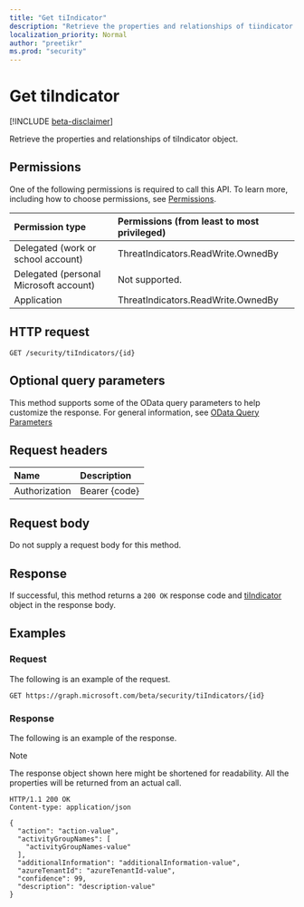 ```yaml
---
title: "Get tiIndicator"
description: "Retrieve the properties and relationships of tiindicator object."
localization_priority: Normal
author: "preetikr"
ms.prod: "security"
---
```


# Get tiIndicator

[!INCLUDE [beta-disclaimer](../../includes/beta-disclaimer.md)]

Retrieve the properties and relationships of tiIndicator object.

## Permissions

One of the following permissions is required to call this API. To learn more, including how to choose permissions, see [Permissions](/graph/permissions-reference).

| Permission type                        | Permissions (from least to most privileged) |
|:---------------------------------------|:--------------------------------------------|
| Delegated (work or school account)     | ThreatIndicators.ReadWrite.OwnedBy |
| Delegated (personal Microsoft account) | Not supported. |
| Application                            | ThreatIndicators.ReadWrite.OwnedBy |

## HTTP request

<!-- { "blockType": "ignored" } -->

```http
GET /security/tiIndicators/{id}
```

## Optional query parameters

This method supports some of the OData query parameters to help customize the response. For general information, see [OData Query Parameters](/graph/query-parameters)

## Request headers

| Name      |Description|
|:----------|:----------|
| Authorization | Bearer {code} |

## Request body

Do not supply a request body for this method.

## Response

If successful, this method returns a `200 OK` response code and [tiIndicator](../resources/tiindicator.md) object in the response body.

## Examples

### Request

The following is an example of the request.
<!-- {
  "blockType": "request",
  "name": "get_tiindicator"
}-->

```http
GET https://graph.microsoft.com/beta/security/tiIndicators/{id}
```

### Response

The following is an example of the response.

> [!NOTE]
> The response object shown here might be shortened for readability. All the properties will be returned from an actual call.

<!-- {
  "blockType": "response",
  "truncated": true,
  "@odata.type": "microsoft.graph.tiIndicator"
} -->

```http
HTTP/1.1 200 OK
Content-type: application/json

{
  "action": "action-value",
  "activityGroupNames": [
    "activityGroupNames-value"
  ],
  "additionalInformation": "additionalInformation-value",
  "azureTenantId": "azureTenantId-value",
  "confidence": 99,
  "description": "description-value"
}
```

<!-- uuid: 16cd6b66-4b1a-43a1-adaf-3a886856ed98
2019-02-04 14:57:30 UTC -->
<!-- {
  "type": "#page.annotation",
  "description": "Get tiIndicator",
  "keywords": "",
  "section": "documentation",
  "tocPath": ""
}-->
